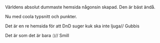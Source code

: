 Världens absolut dummaste hemsida någonsin skapad.
Den är bäst ändå.

Nu med coola typsnitt och punkter.

Det är en re hemsida för att DnD suger kuk ska inte ljuga// Gubbis

Det är som det är bara :)// Smill
